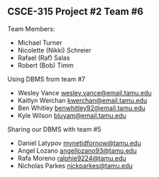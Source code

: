 CSCE-315 Project #2 Team #6
---------------------------
Team Members:
 - Michael Turner
 - Nicolette (Nikki) Schreier
 - Rafael (Raf) Salas
 - Robert (Bob) Timm

Using DBMS from team #7
 - Wesley Vance <wesley.vance@email.tamu.edu>
 - Kaitlyn Werchan <kwerchan@email.tamu.edu>
 - Ben Whitley <benwhitley92@email.tamu.edu>
 - Kyle Wilson <bluyam@email.tamu.edu>

Sharing our DBMS with team #5
 - Daniel Latypov <mynetidfornow@tamu.edu>
 - Angel Lozano <angellozano93@tamu.edu>
 - Rafa Moreno <ralphie9224@tamu.edu>
 - Nicholas Parkes <nickparkes@tamu.edu>
